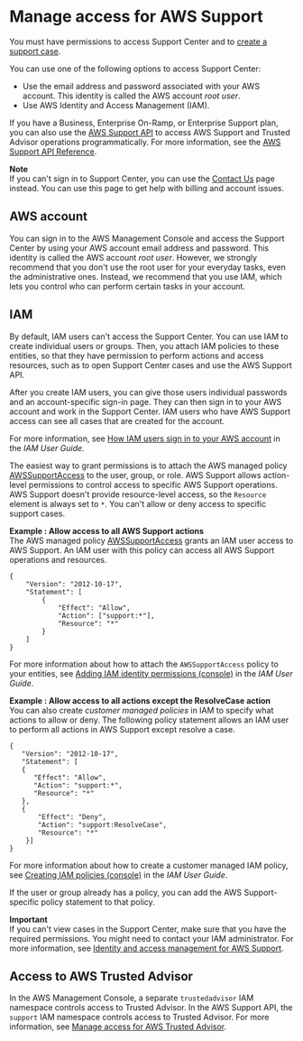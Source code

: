 # Manage access for AWS Support<a name="accessing-support"></a>

You must have permissions to access Support Center and to [create a support case](case-management.md#creating-a-support-case)\.

You can use one of the following options to access Support Center:
+ Use the email address and password associated with your AWS account\. This identity is called the AWS account *root user*\.
+ Use AWS Identity and Access Management \(IAM\)\. 

If you have a Business, Enterprise On\-Ramp, or Enterprise Support plan, you can also use the [AWS Support API](Welcome.md) to access AWS Support and Trusted Advisor operations programmatically\. For more information, see the [AWS Support API Reference](https://docs.aws.amazon.com/awssupport/latest/APIReference/Welcome.html)\.



**Note**  
If you can't sign in to Support Center, you can use the [Contact Us](http://aws.amazon.com/contact-us/) page instead\. You can use this page to get help with billing and account issues\.

## AWS account<a name="root-account"></a>

 You can sign in to the AWS Management Console and access the Support Center by using your AWS account email address and password\. This identity is called the AWS account *root user*\. However, we strongly recommend that you don't use the root user for your everyday tasks, even the administrative ones\. Instead, we recommend that you use IAM, which lets you control who can perform certain tasks in your account\. 

## IAM<a name="iam"></a>

By default, IAM users can't access the Support Center\. You can use IAM to create individual users or groups\. Then, you attach IAM policies to these entities, so that they have permission to perform actions and access resources, such as to open Support Center cases and use the AWS Support API\.

After you create IAM users, you can give those users individual passwords and an account\-specific sign\-in page\. They can then sign in to your AWS account and work in the Support Center\. IAM users who have AWS Support access can see all cases that are created for the account\. 

For more information, see [How IAM users sign in to your AWS account](https://docs.aws.amazon.com/IAM/latest/UserGuide/WhatUsersNeedToKnow.html) in the *IAM User Guide*\.

The easiest way to grant permissions is to attach the AWS managed policy [AWSSupportAccess](https://console.aws.amazon.com/iam/home?region=us-east-1#/policies/arn:aws:iam::aws:policy/AWSSupportAccess) to the user, group, or role\. AWS Support allows action\-level permissions to control access to specific AWS Support operations\. AWS Support doesn't provide resource\-level access, so the `Resource` element is always set to `*`\. You can't allow or deny access to specific support cases\. 

**Example : Allow access to all AWS Support actions**  
The AWS managed policy [AWSSupportAccess](https://console.aws.amazon.com/iam/home?region=us-east-1#/policies/arn:aws:iam::aws:policy/AWSSupportAccess) grants an IAM user access to AWS Support\. An IAM user with this policy can access all AWS Support operations and resources\.  

```
{
    "Version": "2012-10-17",
    "Statement": [
        {
            "Effect": "Allow",
            "Action": ["support:*"],
            "Resource": "*"
        }
    ]
}
```
For more information about how to attach the `AWSSupportAccess` policy to your entities, see [Adding IAM identity permissions \(console\)](https://docs.aws.amazon.com/IAM/latest/UserGuide/access_policies_manage-attach-detach.html#add-policies-console) in the *IAM User Guide*\.

**Example : Allow access to all actions except the ResolveCase action**  
You can also create *customer managed policies* in IAM to specify what actions to allow or deny\. The following policy statement allows an IAM user to perform all actions in AWS Support except resolve a case\.  

```
{
   "Version": "2012-10-17",
   "Statement": [
   {
      "Effect": "Allow",
      "Action": "support:*",
      "Resource": "*"
   },
   {
       "Effect": "Deny",
       "Action": "support:ResolveCase",
       "Resource": "*"
    }]
}
```
For more information about how to create a customer managed IAM policy, see [Creating IAM policies \(console\)](https://docs.aws.amazon.com/IAM/latest/UserGuide/access_policies_create-console.html) in the *IAM User Guide*\.

If the user or group already has a policy, you can add the AWS Support\-specific policy statement to that policy\. 

**Important**  
If you can't view cases in the Support Center, make sure that you have the required permissions\. You might need to contact your IAM administrator\. For more information, see [Identity and access management for AWS Support](security-iam.md)\.

## Access to AWS Trusted Advisor<a name="access-to-trusted-advisor"></a>

In the AWS Management Console, a separate `trustedadvisor` IAM namespace controls access to Trusted Advisor\. In the AWS Support API, the `support` IAM namespace controls access to Trusted Advisor\. For more information, see [Manage access for AWS Trusted Advisor](security-trusted-advisor.md)\.